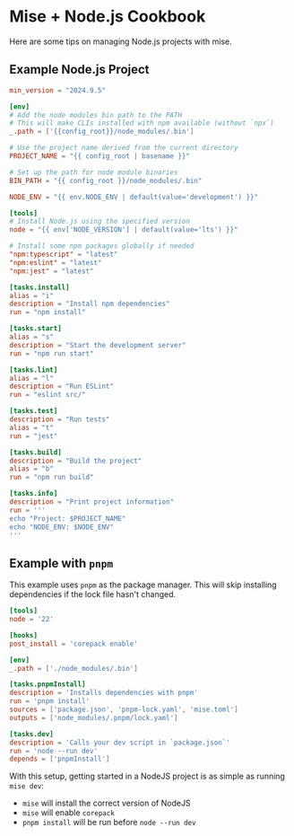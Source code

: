# Mise + Node.js Cookbook

Here are some tips on managing Node.js projects with mise.

## Example Node.js Project

```toml [mise.toml]
min_version = "2024.9.5"

[env]
# Add the node modules bin path to the PATH
# This will make CLIs installed with npm available (without `npx`)
_.path = ['{{config_root}}/node_modules/.bin']

# Use the project name derived from the current directory
PROJECT_NAME = "{{ config_root | basename }}"

# Set up the path for node module binaries
BIN_PATH = "{{ config_root }}/node_modules/.bin"

NODE_ENV = "{{ env.NODE_ENV | default(value='development') }}"

[tools]
# Install Node.js using the specified version
node = "{{ env['NODE_VERSION'] | default(value='lts') }}"

# Install some npm packages globally if needed
"npm:typescript" = "latest"
"npm:eslint" = "latest"
"npm:jest" = "latest"

[tasks.install]
alias = "i"
description = "Install npm dependencies"
run = "npm install"

[tasks.start]
alias = "s"
description = "Start the development server"
run = "npm run start"

[tasks.lint]
alias = "l"
description = "Run ESLint"
run = "eslint src/"

[tasks.test]
description = "Run tests"
alias = "t"
run = "jest"

[tasks.build]
description = "Build the project"
alias = "b"
run = "npm run build"

[tasks.info]
description = "Print project information"
run = '''
echo "Project: $PROJECT_NAME"
echo "NODE_ENV: $NODE_ENV"
'''
```

## Example with `pnpm`

This example uses `pnpm` as the package manager. This will skip installing dependencies if the lock file hasn't changed.

```toml [mise.toml]
[tools]
node = '22'

[hooks]
post_install = 'corepack enable'

[env]
_.path = ['./node_modules/.bin']

[tasks.pnpmInstall]
description = 'Installs dependencies with pnpm'
run = 'pnpm install'
sources = ['package.json', 'pnpm-lock.yaml', 'mise.toml']
outputs = ['node_modules/.pnpm/lock.yaml']

[tasks.dev]
description = 'Calls your dev script in `package.json`'
run = 'node --run dev'
depends = ['pnpmInstall']
```

With this setup, getting started in a NodeJS project is as simple as running `mise dev`:

- `mise` will install the correct version of NodeJS
- `mise` will enable `corepack`
- `pnpm install` will be run before `node --run dev`
